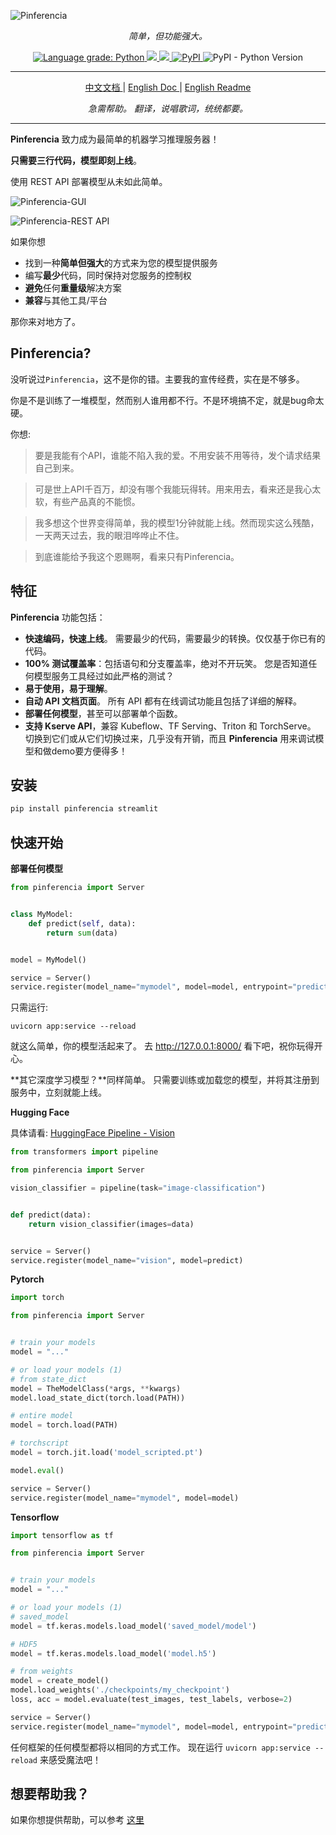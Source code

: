 ![Pinferencia](/docs/assets/images/logo_header.png)

<p align="center">
    <em>简单，但功能强大。</em>
</p>

<p align="center">
    <a href="https://lgtm.com/projects/g/underneathall/pinferencia/context:python">
        <img alt="Language grade: Python" src="https://img.shields.io/lgtm/grade/python/g/underneathall/pinferencia.svg?logo=lgtm&logoWidth=18"/>
    </a>
    <a href="https://codecov.io/gh/underneathall/pinferencia">
        <img src="https://codecov.io/gh/underneathall/pinferencia/branch/main/graph/badge.svg?token=M7J77E4IWC"/>
    </a>
    <a href="https://opensource.org/licenses/Apache-2.0">
        <img src="https://img.shields.io/badge/License-Apache_2.0-blue.svg"/>
    </a>
    <a href="https://pypi.org/project/pinferencia/">
        <img alt="PyPI" src="https://img.shields.io/pypi/v/pinferencia?color=green">
    </a>
    <img alt="PyPI - Python Version" src="https://img.shields.io/pypi/pyversions/pinferencia">
</p>

---

<p align="center">
<a href="https://pinferencia.underneathall.app/zh" target="_blank">
    中文文档
</a> |
<a href="https://pinferencia.underneathall.app" target="_blank">
    English Doc
</a> |
<a href="./Readme.md" target="_blank">
    English Readme
</a>
</p>

<p align="center">
     <em>急需帮助。 翻译，说唱歌词，统统都要。</em>
</p>

---

**Pinferencia** 致力成为最简单的机器学习推理服务器！

**只需要三行代码，模型即刻上线**。

使用 REST API 部署模型从未如此简单。

![Pinferencia-GUI](/docs/assets/images/examples/translation-gui.png)

![Pinferencia-REST API](/docs/assets/images/examples/translate-app.png)

如果你想

- 找到一种**简单但强大**的方式来为您的模型提供服务
- 编写**最少**代码，同时保持对您服务的控制权
- **避免**任何**重量级**解决方案
- **兼容**与其他工具/平台

那你来对地方了。

## Pinferencia?

没听说过`Pinferencia`，这不是你的错。主要我的宣传经费，实在是不够多。

你是不是训练了一堆模型，然而别人谁用都不行。不是环境搞不定，就是bug命太硬。

你想:

> 要是我能有个API，谁能不陷入我的爱。不用安装不用等待，发个请求结果自己到来。

> 可是世上API千百万，却没有哪个我能玩得转。用来用去，看来还是我心太软，有些产品真的不能惯。

> 我多想这个世界变得简单，我的模型1分钟就能上线。然而现实这么残酷，一天两天过去，我的眼泪哗哗止不住。

> 到底谁能给予我这个恩赐啊，看来只有Pinferencia。

## 特征

**Pinferencia** 功能包括：

- **快速编码，快速上线**。 需要最少的代码，需要最少的转换。仅仅基于你已有的代码。
- **100% 测试覆盖率**：包括语句和分支覆盖率，绝对不开玩笑。 您是否知道任何模型服务工具经过如此严格的测试？
- **易于使用，易于理解**。
- **自动 API 文档页面**。 所有 API 都有在线调试功能且包括了详细的解释。
- **部署任何模型**，甚至可以部署单个函数。
- **支持 Kserve API**，兼容 Kubeflow、TF Serving、Triton 和 TorchServe。 切换到它们或从它们切换过来，几乎没有开销，而且 **Pinferencia** 用来调试模型和做demo要方便得多！

## 安装

```bash
pip install pinferencia streamlit
```

## 快速开始

**部署任何模型**

```python title="app.py"
from pinferencia import Server


class MyModel:
    def predict(self, data):
        return sum(data)


model = MyModel()

service = Server()
service.register(model_name="mymodel", model=model, entrypoint="predict")
```

只需运行:

```
uvicorn app:service --reload
```

就这么简单，你的模型活起来了。 去 http://127.0.0.1:8000/ 看下吧，祝你玩得开心。

**其它深度学习模型？**同样简单。 只需要训练或加载您的模型，并将其注册到服务中，立刻就能上线。

**Hugging Face**

具体请看: [HuggingFace Pipeline - Vision](https://pinferencia.underneathall.app/ml/huggingface/pipeline/vision/)

```python title="app.py" linenums="1"
from transformers import pipeline

from pinferencia import Server

vision_classifier = pipeline(task="image-classification")


def predict(data):
    return vision_classifier(images=data)


service = Server()
service.register(model_name="vision", model=predict)

```

**Pytorch**

```python title="app.py"
import torch

from pinferencia import Server


# train your models
model = "..."

# or load your models (1)
# from state_dict
model = TheModelClass(*args, **kwargs)
model.load_state_dict(torch.load(PATH))

# entire model
model = torch.load(PATH)

# torchscript
model = torch.jit.load('model_scripted.pt')

model.eval()

service = Server()
service.register(model_name="mymodel", model=model)
```

**Tensorflow**

```python title="app.py"
import tensorflow as tf

from pinferencia import Server


# train your models
model = "..."

# or load your models (1)
# saved_model
model = tf.keras.models.load_model('saved_model/model')

# HDF5
model = tf.keras.models.load_model('model.h5')

# from weights
model = create_model()
model.load_weights('./checkpoints/my_checkpoint')
loss, acc = model.evaluate(test_images, test_labels, verbose=2)

service = Server()
service.register(model_name="mymodel", model=model, entrypoint="predict")
```

任何框架的任何模型都将以相同的方式工作。 现在运行 `uvicorn app:service --reload` 来感受魔法吧！


## 想要帮助我？

如果你想提供帮助，可以参考 [这里](./CONTRIBUTING.md)
